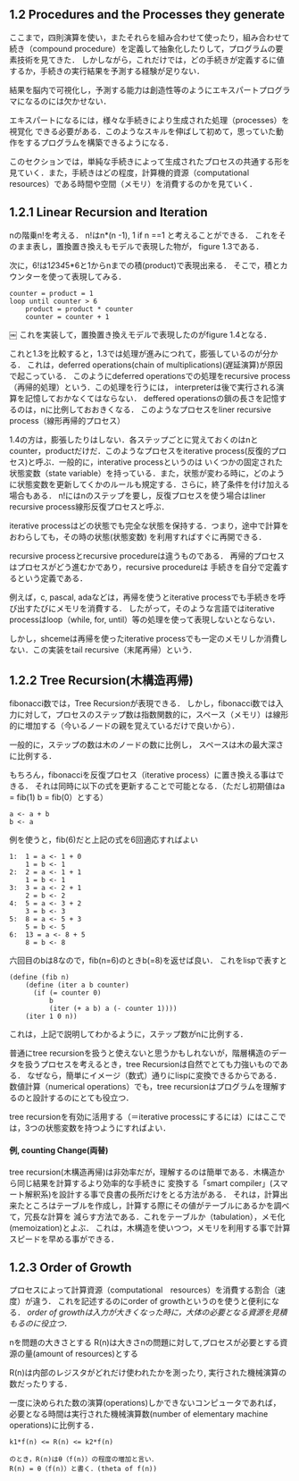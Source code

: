 1.2 Procedures and the Processes they generate
----------------------
ここまで，四則演算を使い，またそれらを組み合わせて使ったり，組み合わせて続き（compound procedure）を定義して抽象化したりして，プログラムの要素技術を見てきた．
しかしながら，これだけでは，どの手続きが定義するに値するか，手続きの実行結果を予測する経験が足りない．

結果を脳内で可視化し，予測する能力は創造性等のようにエキスパートプログラマになるのには欠かせない．


エキスパートになるには，様々な手続きにより生成された処理（processes）を視覚化	できる必要がある．このようなスキルを伸ばして初めて，思っていた動作をするプログラムを構築できるようになる．

このセクションでは，単純な手続きによって生成されたプロセスの共通する形を見ていく．また，手続きはどの程度，計算機的資源（computational resources）である時間や空間（メモリ）を消費するのかを見ていく．


1.2.1 Linear Recursion and Iteration
------
nの階乗n!を考える．
n!はn*(n -1), 1 if n ==1 と考えることができる．
これをそのまま表し，置換置き換えもモデルで表現した物が，
figure 1.3である．

次に，6!は1*2*3*4*5*6と1からnまでの積(product)で表現出来る．
そこで，積とカウンターを使って表現してみる．

```
counter = product = 1
loop until counter > 6
    product = product * counter
    counter = counter + 1
```
￼
これを実装して，置換置き換えモデルで表現したのがfigure 1.4となる．

これと1.3を比較すると，1.3では処理が進みにつれて，膨張しているのが分かる．
これは，deferred operations(chain of multiplications)(遅延演算)が原因で起こっている．
このようにdeferred operationsでの処理をrecursive process（再帰的処理）という．この処理を行うには，
interpreterは後で実行される演算を記憶しておかなくてはならない．
deffered operationsの鎖の長さを記憶するのは，nに比例しておおきくなる．
このようなプロセスをliner recursive process（線形再帰的プロセス）

1.4の方は，膨張したりはしない．各ステップごとに覚えておくのはnと
counter，productだけだ．このようなプロセスをiterative process(反復的プロセス)と呼ぶ．一般的に，interative processというのは
いくつかの固定された状態変数（state variable）を持っている．また，状態が変わる時に，どのように状態変数を更新してくかのルールも規定する．さらに，終了条件を付け加える場合もある．
n!にはnのステップを要し，反復プロセスを使う場合はliner recursive process線形反復プロセスと呼ぶ．


iterative processはどの状態でも完全な状態を保持する．つまり，途中で計算をおわらしても，その時の状態(状態変数)
を利用すればすぐに再開できる．

recursive processとrecursive procedureは違うものである．
再帰的プロセスはプロセスがどう進むかであり，recursive procedureは
手続きを自分で定義するという定義である．

例えば，c, pascal, adaなどは，再帰を使うとiterative processでも手続きを呼び出すたびにメモリを消費する．
したがって，そのような言語ではiterative processはloop（while, for, until）等の処理を使って表現しないとならない．

しかし，shcemeは再帰を使ったiterative processでも一定のメモリしか消費しない．この実装をtail recursive（末尾再帰）という．



1.2.2 Tree Recursion(木構造再帰)
--------
fibonacci数では，Tree Recursionが表現できる．
しかし，fibonacci数では入力に対して，プロセスのステップ数は指数関数的に，スペース（メモリ）は線形的に増加する（今いるノードの親を覚えているだけで良いから）．

一般的に，ステップの数は木のノードの数に比例し，
スペースは木の最大深さに比例する．

もちろん，fibonacciを反復プロセス（iterative process）に置き換える事はできる．
それは同時に以下の式を更新することで可能となる．（ただし初期値はa = fib(1) b = fib(0）とする）

```
a <- a + b
b <- a
```

例を使うと，fib(6)だと上記の式を6回適応すればよい

```
1:	1 = a <- 1 + 0
	1 = b <- 1
2: 	2 = a <- 1 + 1
	1 = b <- 1
3:	3 = a <- 2 + 1
	2 = b <- 2
4:  5 = a <- 3 + 2
	3 = b <- 3
5: 	8 = a <- 5 + 3
	5 = b <- 5
6: 	13 = a <- 8 + 5
	8 = b <- 8
```

六回目のbは8なので，fib(n=6)のときb(=8)を返せば良い．
これをlispで表すと

```
(define (fib n)
    (define (iter a b counter)
      (if (= counter 0)
          b
          (iter (+ a b) a (- counter 1))))
    (iter 1 0 n))
```

これは，上記で説明してわかるように，ステップ数がnに比例する．

普通にtree recursionを扱うと使えないと思うかもしれないが，階層構造のデータを扱うプロセスを考えるとき，tree Recursionは自然でとても力強いものである．
なぜなら，簡単にイメージ（数式）通りにlispに変換できるからである．
数値計算（numerical operations）でも，tree recursionはプログラムを理解するのと設計するのにとても役立つ．

tree recursionを有効に活用する（＝iterative processにするには）にはここでは，3つの状態変数を持つようにすればよい．


#### 例, counting Change(両替)

tree recursion(木構造再帰)は非効率だが，理解するのは簡単である．木構造から同じ結果を計算するより効率的な手続きに
変換する「smart compiler」(スマート解釈系)を設計する事で良書の長所だけをとる方法がある．
それは，計算出来たところはテーブルを作成し，計算する際にその値がテーブルにあるかを調べて，冗長な計算を
減らす方法である．これをテーブルか（tabulation），メモ化(memoization)とよぶ．
これは，木構造を使いつつ，メモリを利用する事で計算スピードを早める事ができる．

1.2.3 Order of Growth
------
プロセスによって計算資源（computational　resources）を消費する割合（速度）が違う．
これを記述するのにorder of growthというのを使うと便利になる．
*order of growthは入力が大きくなった時に，大体の必要となる資源を見積もるのに役立つ．*


nを問題の大きさとする
R(n)は大きさnの問題に対して,プロセスが必要とする資源の量(amount of resources)とする

R(n)は内部のレジスタがどれだけ使われたかを測ったり,
実行された機械演算の数だったりする．

一度に決められた数の演算(operations)しかできないコンピュータであれば，
必要となる時間は実行された機械演算数(number of elementary machine operations)に比例する．

```
k1*f(n) <= R(n) <= k2*f(n)

のとき，R(n)はθ（f(n)）の程度の増加と言い．
R(n) = θ（f(n)）と書く．(theta of f(n))
```

